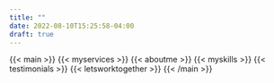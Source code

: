```yaml
---
title: ""
date: 2022-08-10T15:25:58-04:00
draft: true
---
```

{{< main >}}
    {{< myservices >}}
    {{< aboutme >}}
    {{< myskills >}}
    {{< testimonials >}}
    {{< letsworktogether >}}
{{< /main >}}

